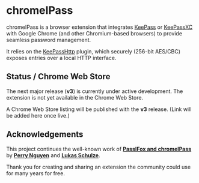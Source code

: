 # chromeIPass

chromeIPass is a browser extension that integrates [KeePass](https://keepass.info) or [KeePassXC](https://keepassxc.org) with Google Chrome (and other Chromium-based browsers) to provide seamless password management.

It relies on the [KeePassHttp](https://github.com/alan-null/keepasshttp) plugin, which securely (256-bit AES/CBC) exposes entries over a local HTTP interface.

## Status / Chrome Web Store

The next major release (**v3**) is currently under active development. The extension is not yet available in the Chrome Web Store.

A Chrome Web Store listing will be published with the **v3** release. (Link will be added here once live.)

## Acknowledgements

This project continues the well-known work of **[PassIFox and chromeIPass](https://github.com/alan-null/chromeIPass)** by [**Perry Nguyen**](https://github.com/pfn) and [**Lukas Schulze**](https://schulze.uno/).

Thank you for creating and sharing an extension the community could use for many years for free.